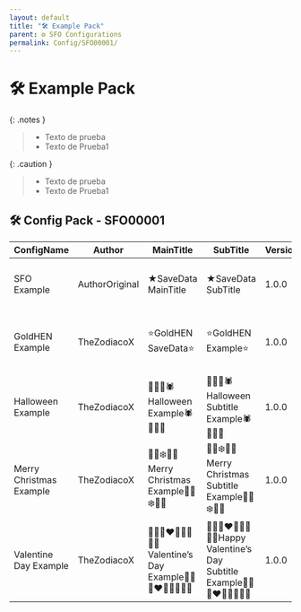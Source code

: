 ```yaml
---
layout: default
title: "🛠️ Example Pack"
parent: ⚙️ SFO Configurations
permalink: Config/SFO00001/
---
```

# 🛠️ Example Pack

{: .notes }
> - Texto de prueba
> - Texto de Prueba1

{: .caution }
> - Texto de prueba
> - Texto de Prueba1

## 🛠️ Config Pack - SFO00001

| ConfigName | Author | MainTitle | SubTitle | Version | JSON File |
|------------|--------|-----------|----------|---------|:-------------:|
| SFO Example | AuthorOriginal | ★SaveData MainTitle| ★SaveData SubTitle| 1.0.0 | [🛠️ SFO Example](example.json){: .btn .btn-purple } | 
| GoldHEN Example | TheZodiacoX | ⭐GoldHEN SaveData⭐️| ⭐GoldHEN Example⭐️| 1.0.0 | [🛠️ GoldHEN Example](example1.json){: .btn .btn-purple } | 
| Halloween Example | TheZodiacoX | 🎃👻🦇🕷️Halloween Example🕷️🦇👻🎃| 🎃👻🦇🕷️Halloween Subtitle Example🕷️🦇👻🎃| 1.0.0 | [🛠️ Halloween Example](example2.json){: .btn .btn-purple } |
| Merry Christmas Example | TheZodiacoX | 🎁🎅❄️🍬🎄Merry Christmas Example🎄🍬❄️🎅🎁| 🎁🎅❄️🍬🎄Merry Christmas Subtitle Example🎄🍬❄️🎅🎁| 1.0.0 | [🛠️ Merry Christmas Example](example3.json){: .btn .btn-purple } | 
| Valentine Day Example | TheZodiacoX | 💌🌹💘❤️💖💝💕🥰😘Valentine’s Day Example💌🌹💘❤️💖💝💕🥰😘| 💌🌹💘❤️💖💝💕🥰😘Happy Valentine’s Day Subtitle Example💌🌹💘❤️💖💝💕🥰😘| 1.0.0 | [🛠️ Valentine Day Example](example4.json){: .btn .btn-purple } | 
 


